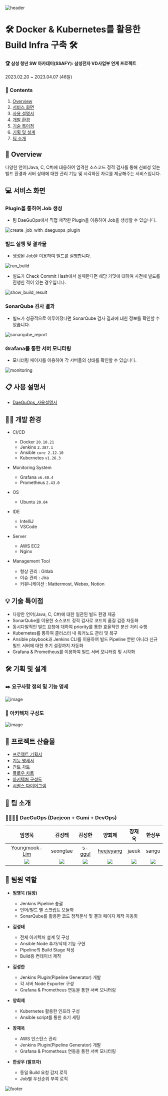 ![header](https://capsule-render.vercel.app/api?type=waving&color=auto&height=300&section=header&text=DaeGuOps&fontSize=90)

# 🛠️ Docker & Kubernetes를 활용한 Build Infra 구축 🛠️

#### 🏆 삼성 청년 SW 아카데미(SSAFY): 삼성전자 VD사업부 연계 프로젝트

2023.02.20 ~ 2023.04.07 (46일)

### 📜 Contents

1.  [Overview](#-overview)
2.  [서비스 화면](#-서비스-화면)
3.  [사용 설명서](#-사용-설명서)
4.  [개발 환경](#-개발-환경)
5.  [기술 특이점](#-기술-특이점)
6.  [기획 및 설계](#-기획-및-설계)
7.  [팀 소개](#-팀-소개)

## 👀 Overview

다양한 언어(Java, C, C#)에 대응하여 엄격한 소스코드 정적 검사를 통해 신뢰성 있는 빌드 환경과 서버 상태에 대한 관리 기능 및 시각화된 자료를 제공해주는 서비스입니다.

## 💻 서비스 화면

### Plugin을 통하여 Job 생성

- 팀 DaeGuOps에서 직접 제작한 Plugin을 이용하여 Job을 생성할 수 있습니다.

![create_job_with_daeguops_plugin](https://user-images.githubusercontent.com/89143804/230897377-1f227331-89f8-4f6d-8940-b6ca514acea0.gif)

### 빌드 실행 및 결과물

- 생성된 Job을 이용하여 빌드를 실행합니다.

![run_build](https://user-images.githubusercontent.com/89143804/230899118-692b84bd-70a1-4dfd-9a05-f9e7a429cde4.gif)

- 빌드가 Check Commit Hash에서 실패한다면 해당 커밋에 대하여 사전에 빌드를 진행한 적이 있는 경우입니다.

![show_build_result](https://user-images.githubusercontent.com/89143804/230899266-344e0626-3b67-47ae-adbb-2bf65f37de89.gif)

### SonarQube 검사 결과

- 빌드가 성공적으로 이루어졌다면 SonarQube 검사 결과에 대한 정보를 확인할 수 있습니다.

![sonarqube_report](https://user-images.githubusercontent.com/89143804/230900531-bb46fb1f-0458-409c-bf0a-ef27bfda25e1.gif)

### Grafana를 통한 서버 모니터링

- 모니터링 페이지를 이용하여 각 서버들의 상태를 확인할 수 있습니다.

![monitoring](https://user-images.githubusercontent.com/89143804/230900549-18055f3f-992b-4af8-a249-02d6b9010c74.gif)

## 📋 사용 설명서

- [DaeGuOps\_사용설명서](https://lab.ssafy.com/s08-s-project/S08P21S003/-/blob/master/exec/porting_manual.md)

## 👨‍💻 개발 환경

- CI/CD

  - Docker `20.10.21`
  - Jenkins `2.387.1`
  - Ansible `core 2.12.10`
  - Kubernetes `v1.26.3`

- Monitoring System

  - Grafana `v6.40.4`
  - Prometheus `2.43.0`

- OS

  - Ubuntu `20.04`

- IDE

  - IntelliJ
  - VSCode

- Server

  - AWS EC2
  - Nginx

- Management Tool

  - 형상 관리 : Gitlab
  - 이슈 관리 : Jira
  - 커뮤니케이션 : Mattermost, Webex, Notion

## 💡 기술 특이점

- 다양한 언어(Java, C, C#)에 대한 일관된 빌드 환경 제공
- SonarQube를 이용한 소스코드 정적 검사로 코드의 품질 검증 자동화
- 동시다발적인 빌드 요청에 대하여 priority를 통한 효율적인 분산 처리 수행
- Kubernetes를 통하여 클러스터 내 워커노드 관리 및 복구
- Ansible playbook과 Jenkins CLI를 이용하여 빌드 Pipeline 뿐만 아니라 신규 빌드 서버에 대한 초기 설정까지 자동화
- Grafana & Prometheus를 이용하여 빌드 서버 모니터링 및 시각화

## 🛠️ 기획 및 설계

### ✒️ 요구사항 정의 및 기능 명세

![image](https://user-images.githubusercontent.com/89143804/229289934-10fa6994-7100-4479-8fca-59b6f1cd235b.png)

### 🎨 아키텍처 구성도

![image](https://user-images.githubusercontent.com/89143804/230901052-8015d417-52c7-428d-8c4c-b34aed37ed2b.png)

## 📂 프로젝트 산출물

- [프로젝트 기획서](https://miracle3070.notion.site/23fb522bbc574c3e8d842d299ef7a5f9)
- [기능 명세서](https://miracle3070.notion.site/_230330-52653dbcd69943d29191a76b2786d2fb)
- [간트 차트](https://miracle3070.notion.site/bfef572eea6a4cf89022477c5c3a1cfb)
- [플로우 차트](https://miracle3070.notion.site/74e0c543780a458293a8b06e1524c124)
- [아키텍처 구성도](https://miracle3070.notion.site/cf6efbf8366647bfa2768c7bc160e2ab)
- [시퀀스 다이어그램](https://miracle3070.notion.site/a0b613abded1439da15b65b4dcf7f4d6)

## 🦹‍ 팀 소개

### 👨‍👩‍👦‍👦 DaeGuOps (Daejeon + Gumi + DevOps)

|                          임영묵                           |                       김성태                       |                          김성한                           |                          양희제                           |                       장재욱                       |                       한상우                       |
| :-------------------------------------------------------: | :------------------------------------------------: | :-------------------------------------------------------: | :-------------------------------------------------------: | :------------------------------------------------: | :------------------------------------------------: |
|     [Youngmook-Lim](https://github.com/Youngmook-Lim)     |                      seongtae                      |            [s-ggul](https://github.com/s-ggul)            |         [heejeyang](https://github.com/HeeJeYang)         |                       jaeuk                        |                       sangu                        |
| ![](https://avatars.githubusercontent.com/u/94703258?v=4) | ![](https://avatars.githubusercontent.com/u/0?v=4) | ![](https://avatars.githubusercontent.com/u/80890062?v=4) | ![](https://avatars.githubusercontent.com/u/89143804?v=4) | ![](https://avatars.githubusercontent.com/u/0?v=4) | ![](https://avatars.githubusercontent.com/u/0?v=4) |

## 📐 팀원 역할

- **임영묵 (팀장)**

  - Jenkins Pipeline 총괄
  - 언어/빌드 별 스크립트 모듈화
  - SonarQube를 활용한 코드 정적분석 및 결과 페이지 제작 자동화

- **김성태**

  - 전체 아키텍처 설계 및 구성
  - Ansible Node 추가/삭제 기능 구현
  - Pipeline의 Build Stage 작성
  - Build용 컨테이너 제작

- **김성한**

  - Jenkins Plugin(Pipeline Generator) 개발
  - 각 서버 Node Exporter 구성
  - Grafana & Prometheus 연동을 통한 서버 모니터링

- **양희제**

  - Kubernetes 활용한 인프라 구성
  - Ansible script를 통한 초기 세팅

- **장재욱**

  - AWS 인스턴스 관리
  - Jenkins Plugin(Pipeline Generator) 개발
  - Grafana & Prometheus 연동을 통한 서버 모니터링

- **한상우 (발표자)**
  - 동일 Build 요청 감지 로직
  - Job별 우선순위 부여 로직

![footer](https://capsule-render.vercel.app/api?type=waving&color=auto&height=300&section=footer&text=Thank you&fontSize=90)
